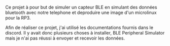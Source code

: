 Ce projet à pour but de simuler un capteur BLE en simulant des données bluetooth avec notre telephone
et deproduire une image d'un microlinux pour la RP3.

Afin de réaliser ce projet, j'ai utilisé les documentations fournis dans le discord.
Il y avait donc plusieurs choses à installer, BLE Peripheral Simulator mais je n'ai pas réussi
à envoyer et recevoir les données.
